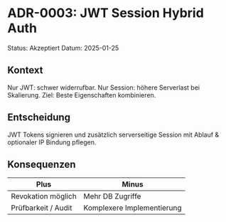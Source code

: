 # ADR-0003: JWT Session Hybrid Auth

Status: Akzeptiert
Datum: 2025-01-25

## Kontext
Nur JWT: schwer widerrufbar. Nur Session: höhere Serverlast bei Skalierung. Ziel: Beste Eigenschaften kombinieren.

## Entscheidung
JWT Tokens signieren und zusätzlich serverseitige Session mit Ablauf & optionaler IP Bindung pflegen.

## Konsequenzen
| Plus | Minus |
| ---- | ----- |
| Revokation möglich | Mehr DB Zugriffe |
| Prüfbarkeit / Audit | Komplexere Implementierung |

